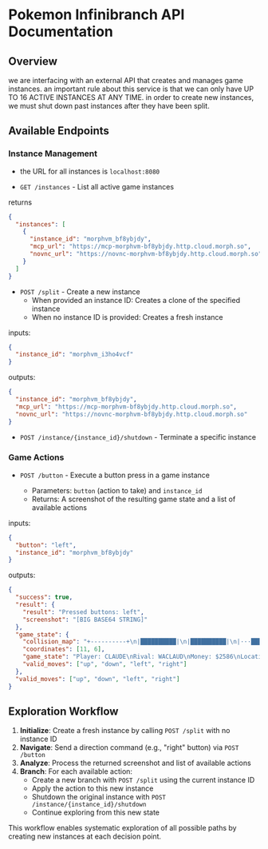 # Pokemon Infinibranch API Documentation

## Overview

we are interfacing with an external API that creates and manages game instances.
an important rule about this service is that we can only have UP TO 16 ACTIVE INSTANCES AT ANY TIME.
in order to create new instances, we must shut down past instances after they have been split.

## Available Endpoints

### Instance Management

- the URL for all instances is `localhost:8080`

- `GET /instances` - List all active game instances

returns

```json
{
  "instances": [
    {
      "instance_id": "morphvm_bf8ybjdy",
      "mcp_url": "https://mcp-morphvm-bf8ybjdy.http.cloud.morph.so",
      "novnc_url": "https://novnc-morphvm-bf8ybjdy.http.cloud.morph.so"
    }
  ]
}
```

- `POST /split` - Create a new instance
  - When provided an instance ID: Creates a clone of the specified instance
  - When no instance ID is provided: Creates a fresh instance

inputs:

```json
{
  "instance_id": "morphvm_i3ho4vcf"
}
```

outputs:

```json
{
  "instance_id": "morphvm_bf8ybjdy",
  "mcp_url": "https://mcp-morphvm-bf8ybjdy.http.cloud.morph.so",
  "novnc_url": "https://novnc-morphvm-bf8ybjdy.http.cloud.morph.so"
}
```

- `POST /instance/{instance_id}/shutdown` - Terminate a specific instance

### Game Actions

- `POST /button` - Execute a button press in a game instance

  - Parameters: `button` (action to take) and `instance_id`
  - Returns: A screenshot of the resulting game state and a list of available actions

inputs:

```json
{
  "button": "left",
  "instance_id": "morphvm_bf8ybjdy"
}
```

outputs:

```json
{
  "success": true,
  "result": {
    "result": "Pressed buttons: left",
    "screenshot": "[BIG BASE64 STRING]"
  },
  "game_state": {
    "collision_map": "+----------+\n|██████████|\n|██████████|\n|···████··█|\n|···█·██S·█|\n|····←·····|\n|█·········|\n|··········|\n|·······███|\n|··········|\n+----------+\n\nLegend:\n█ - Wall/Obstacle\n· - Path/Walkable\nS - Sprite\n↑/↓/←/→ - Player (facing direction)",
    "coordinates": [11, 6],
    "game_state": "Player: CLAUDE\nRival: WACLAUD\nMoney: $2586\nLocation: ROUTE 4\nCoordinates: (11, 6)\nValid Moves: up, down, left, right\nBadges: BOULDER\nInventory:\n  POKé BALL x11\n  ANTIDOTE x1\n  POTION x2\n  TM34 x1\nDialog: None\n\nPokemon Party:\n\nN (NIDORAN M):\nLevel 10 - HP: 29/29\nTypes: POISON\n- TACKLE (PP: 35)\n- LEER (PP: 30)\n- HORN ATTACK (PP: 25)\n\nB (PIDGEY):\nLevel 12 - HP: 34/34\nTypes: NORMAL, FLYING\n- GUST (PP: 35)\n- SAND ATTACK (PP: 15)\n- QUICK ATTACK (PP: 30)\n\nS (BULBASAUR):\nLevel 15 - HP: 44/44\nTypes: GRASS, POISON\n- TACKLE (PP: 35)\n- GROWL (PP: 40)\n- LEECH SEED (PP: 10)\n- VINE WHIP (PP: 10)\n\nP (PIKACHU):\nLevel 12 - HP: 33/33\nTypes: ELECTRIC\n- THUNDERSHOCK (PP: 30)\n- GROWL (PP: 40)\n- THUNDER WAVE (PP: 20)\n",
    "valid_moves": ["up", "down", "left", "right"]
  },
  "valid_moves": ["up", "down", "left", "right"]
}
```

## Exploration Workflow

1. **Initialize**: Create a fresh instance by calling `POST /split` with no instance ID
2. **Navigate**: Send a direction command (e.g., "right" button) via `POST /button`
3. **Analyze**: Process the returned screenshot and list of available actions
4. **Branch**: For each available action:
   - Create a new branch with `POST /split` using the current instance ID
   - Apply the action to this new instance
   - Shutdown the original instance with `POST /instance/{instance_id}/shutdown`
   - Continue exploring from this new state

This workflow enables systematic exploration of all possible paths by creating new instances at each decision point.
